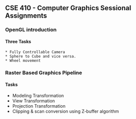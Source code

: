 ## CSE 410 - Computer Graphics Sessional Assignments
### OpenGL introduction
#### Three Tasks
	* Fully Controllable Camera
	* Sphere to Cube and vice versa.
	* Wheel movement
### Raster Based Graphics Pipeline
#### Tasks
* Modeling Transformation
* View Transformation
* Projection Transformation
* Clipping & scan conversion using Z-buffer algorithm